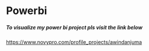 # Powerbi
##### To visualize my power bi project pls visit the link below


https://www.novypro.com/profile_projects/awindanjuma
